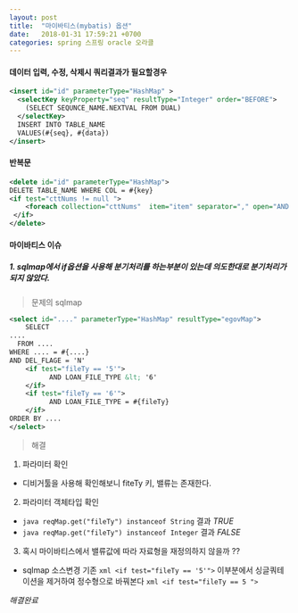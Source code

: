 ```yaml
---
layout: post
title:  "마이바티스(mybatis) 옵션"
date:   2018-01-31 17:59:21 +0700
categories: spring 스프링 oracle 오라클
---
```


#### 데이터 입력, 수정, 삭제시 쿼리결과가 필요할경우
```xml
<insert id="id" parameterType="HashMap" >
  <selectKey keyProperty="seq" resultType="Integer" order="BEFORE">
    (SELECT SEQUNCE_NAME.NEXTVAL FROM DUAL)
  </selectKey>
  INSERT INTO TABLE_NAME
  VALUES(#{seq}, #{data})
</insert>
```

#### 반복문
``` xml
<delete id="id" parameterType="HashMap">
DELETE TABLE_NAME WHERE COL = #{key}
<if test="cttNums != null ">
    <foreach collection="cttNums"  item="item" separator="," open="AND CTT_NUM NOT IN (" close=")">#{item}</foreach>
 </if>
</delete>
```

#### 마이바티스 이슈

##### 1. sqlmap에서 if옵션을 사용해 분기처리를 하는부분이 있는데 의도한대로 분기처리가 되지 않았다.
> 문제의 sqlmap
```xml
<select id="...." parameterType="HashMap" resultType="egovMap">
    SELECT
....
  FROM ....
WHERE .... = #{....}
AND DEL_FLAGE = 'N'
    <if test="fileTy == '5'">
          AND LOAN_FILE_TYPE &lt; '6'
    </if>
    <if test="fileTy == '6'">
          AND LOAN_FILE_TYPE = #{fileTy}
    </if>
ORDER BY ....
</select>
```
> 해결
1. 파라미터 확인
  - 디비거툴을 사용해 확인해보니 fiteTy 키, 밸류는 존재한다.
2. 파라미터 객체타입 확인
  - ```java reqMap.get("fileTy") instanceof String``` 결과 *TRUE* 
  - ```java reqMap.get("fileTy") instanceof Integer``` 결과 *FALSE* 
3. 혹시 마이바티스에서 밸류값에 따라 자료형을 재정의하지 않을까 ??
  - sqlmap 소스변경 기존 ```xml <if test="fileTy == '5'">``` 이부분에서 싱글쿼테이션을 제거하여 정수형으로 바꿔본다 ```xml <if test="fileTy == 5 ">```

*해결완료*
